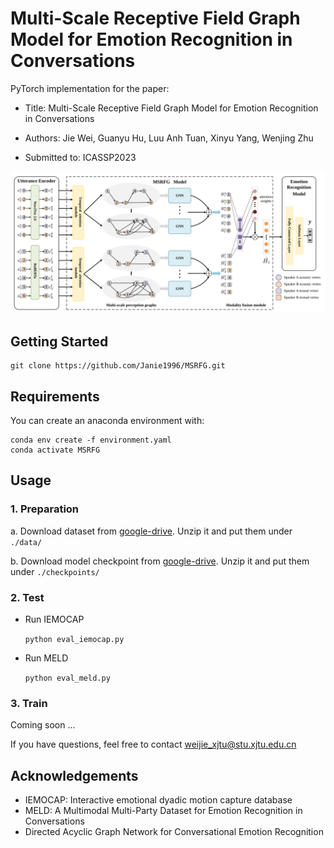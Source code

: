 # Multi-Scale Receptive Field Graph Model for Emotion Recognition in Conversations

PyTorch implementation for the paper:

- Title: Multi-Scale Receptive Field Graph Model for Emotion Recognition in Conversations

- Authors: Jie Wei, Guanyu  Hu, Luu Anh Tuan, Xinyu  Yang, Wenjing Zhu

- Submitted to: ICASSP2023


![img1](img1.svg)


## Getting Started

```git
git clone https://github.com/Janie1996/MSRFG.git
```

## Requirements

You can create an anaconda environment with:

```
conda env create -f environment.yaml
conda activate MSRFG
```

## Usage

### 1. Preparation

a. Download dataset from [google-drive](https://drive.google.com/file/d/1u8nJ7eCCSEJx03aYQN4YRJ6GYHxChcWM/view?usp=sharing). Unzip it and put them under `./data/`

b. Download model checkpoint from [google-drive](https://drive.google.com/file/d/12CnghQiVxkgiqYPN567gAcfpvfFAJrx3/view?usp=sharing). Unzip it and put them under `./checkpoints/`

### 2. Test

- Run IEMOCAP

  `python eval_iemocap.py`

- Run MELD

  `python eval_meld.py`


### 3. Train

Coming soon ...





If you have questions, feel free to contact weijie_xjtu@stu.xjtu.edu.cn

## Acknowledgements

- IEMOCAP: Interactive emotional dyadic motion capture database
- MELD: A Multimodal Multi-Party Dataset for Emotion Recognition in Conversations
- Directed Acyclic Graph Network for Conversational Emotion Recognition